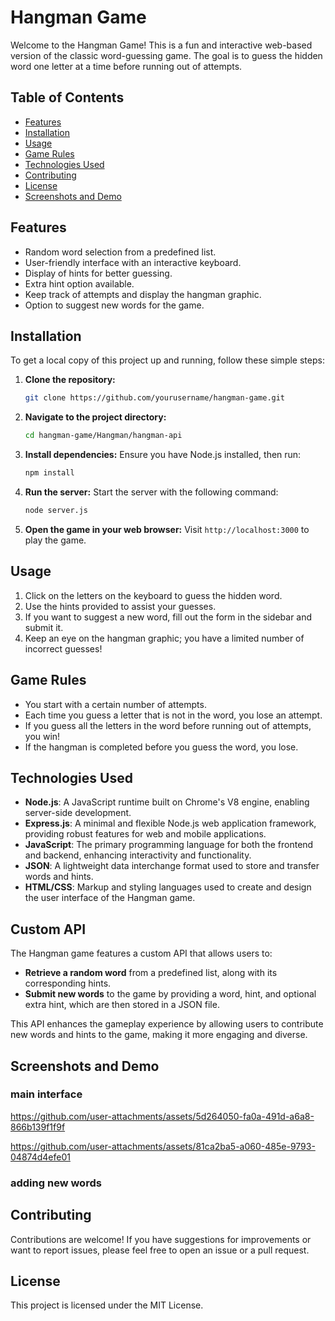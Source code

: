 # Hangman Game

Welcome to the Hangman Game! This is a fun and interactive web-based version of the classic word-guessing game. The goal is to guess the hidden word one letter at a time before running out of attempts.

## Table of Contents

- [Features](#features)
- [Installation](#installation)
- [Usage](#usage)
- [Game Rules](#game-rules)
- [Technologies Used](#technologies-used)
- [Contributing](#contributing)
- [License](#license)
-  [Screenshots and Demo](#screenshots-and-demo)

## Features

- Random word selection from a predefined list.
- User-friendly interface with an interactive keyboard.
- Display of hints for better guessing.
- Extra hint option available.
- Keep track of attempts and display the hangman graphic.
- Option to suggest new words for the game.

## Installation

To get a local copy of this project up and running, follow these simple steps:

1. **Clone the repository:**
   ```bash
   git clone https://github.com/yourusername/hangman-game.git
   ```

2. **Navigate to the project directory:**
   ```bash
   cd hangman-game/Hangman/hangman-api
   ```

3. **Install dependencies:**
   Ensure you have Node.js installed, then run:
   ```bash
   npm install
   ```

4. **Run the server:**
   Start the server with the following command:
   ```bash
   node server.js
   ```

5. **Open the game in your web browser:**
   Visit `http://localhost:3000` to play the game.

## Usage

1. Click on the letters on the keyboard to guess the hidden word.
2. Use the hints provided to assist your guesses.
3. If you want to suggest a new word, fill out the form in the sidebar and submit it.
4. Keep an eye on the hangman graphic; you have a limited number of incorrect guesses!

## Game Rules

- You start with a certain number of attempts.
- Each time you guess a letter that is not in the word, you lose an attempt.
- If you guess all the letters in the word before running out of attempts, you win!
- If the hangman is completed before you guess the word, you lose.


## Technologies Used

- **Node.js**: A JavaScript runtime built on Chrome's V8 engine, enabling server-side development.
- **Express.js**: A minimal and flexible Node.js web application framework, providing robust features for web and mobile applications.
- **JavaScript**: The primary programming language for both the frontend and backend, enhancing interactivity and functionality.
- **JSON**: A lightweight data interchange format used to store and transfer words and hints.
- **HTML/CSS**: Markup and styling languages used to create and design the user interface of the Hangman game.

## Custom API

The Hangman game features a custom API that allows users to:

- **Retrieve a random word** from a predefined list, along with its corresponding hints.
- **Submit new words** to the game by providing a word, hint, and optional extra hint, which are then stored in a JSON file.

This API enhances the gameplay experience by allowing users to contribute new words and hints to the game, making it more engaging and diverse.

## Screenshots and Demo
   ### main interface ###

https://github.com/user-attachments/assets/5d264050-fa0a-491d-a6a8-866b139f1f9f

   

https://github.com/user-attachments/assets/81ca2ba5-a060-485e-9793-04874d4efe01

   ### adding new words ###


## Contributing

Contributions are welcome! If you have suggestions for improvements or want to report issues, please feel free to open an issue or a pull request.

## License

This project is licensed under the MIT License.
